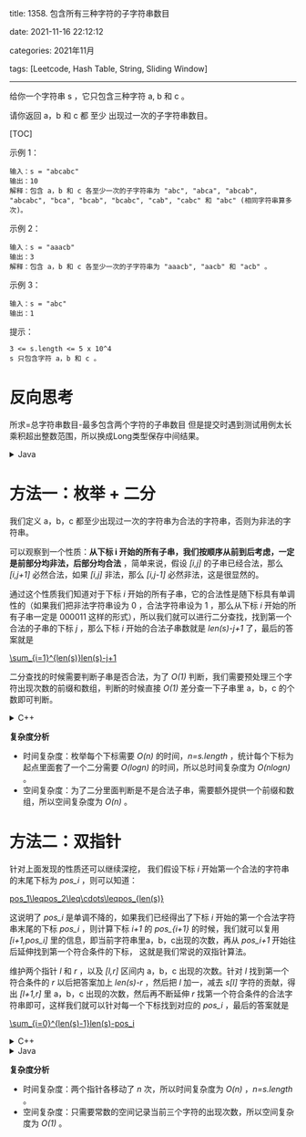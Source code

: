 title: 1358. 包含所有三种字符的子字符串数目

date: 2021-11-16 22:12:12

categories: 2021年11月

tags: [Leetcode, Hash Table, String, Sliding Window]

---

给你一个字符串 s ，它只包含三种字符 a, b 和 c 。

请你返回 a，b 和 c 都 至少 出现过一次的子字符串数目。



<!-- more -->

[TOC]


示例 1：
    
    输入：s = "abcabc"
    输出：10
    解释：包含 a，b 和 c 各至少一次的子字符串为 "abc", "abca", "abcab", "abcabc", "bca", "bcab", "bcabc", "cab", "cabc" 和 "abc" (相同字符串算多次)。
示例 2：
    
    输入：s = "aaacb"
    输出：3
    解释：包含 a，b 和 c 各至少一次的子字符串为 "aaacb", "aacb" 和 "acb" 。
示例 3：
    
    输入：s = "abc"
    输出：1


提示：
    
    3 <= s.length <= 5 x 10^4
    s 只包含字符 a，b 和 c 。

# 反向思考

所求=总字符串数目-最多包含两个字符的子串数目
但是提交时遇到测试用例太长乘积超出整数范围，所以换成Long类型保存中间结果。

<details>
    <summary>Java</summary>
    
```Java[]

class Solution {
    public Long cal(Long n) {
        return (n * (n + 1)) >> 1;
    }
    public int numberOfSubstrings(String s) {
        //总字符串数目-最多包含两个字符的子串数目
        int left=0;
        int ans = 0;
        Integer n = s.length();
        CounterChar counterChar = new CounterChar();
        for (int i = 0; i < n; i++) {
            if (counterChar.size() < 3) {
                counterChar.add(s.charAt(i), 1);
            }
            while (counterChar.size() > 2) {
                counterChar.add(s.charAt(left), -1);
                left++;
            }
            ans += i - left + 1;
        }
        return  (cal(n.longValue()).intValue() - ans);
    }
}

class CounterChar extends HashMap<Character, Integer> {
    public int get(Character character) {
        return containsKey(character) ? super.get(character) : 0;
    }
    public void add(Character c, int v) {
        put(c, get(c) + v);
        if (get(c) == 0) {
            remove(c);
        }
    }
}
```
</details>


# 方法一：枚举 + 二分

我们定义 a，b，c 都至少出现过一次的字符串为合法的字符串，否则为非法的字符串。

可以观察到一个性质：**从下标 i 开始的所有子串，我们按顺序从前到后考虑，一定是前部分均非法，后部分均合法** ，简单来说，假设 *[i,j]* 的子串已经合法，那么 *[i,j+1]* 必然合法，如果 *[i,j]* 非法，那么 *[i,j-1]* 必然非法，这是很显然的。

通过这个性质我们知道对于下标 *i* 开始的所有子串，它的合法性是随下标具有单调性的（如果我们把非法字符串设为 0 ，合法字符串设为 1 ，那么从下标 *i* 开始的所有子串一定是 000011 这样的形式），所以我们就可以进行二分查找，找到第一个合法的子串的下标 *j* ，那么下标 *i* 开始的合法子串数就是 *len(s)-j+1* 了，最后的答案就是 

[\sum_{i=1}^{len(s)}len(s)-j+1 ](./p__sum_{i=1}^{len_s_}len_s_-j+1_.png) 

二分查找的时候需要判断子串是否合法，为了 *O(1)* 判断，我们需要预处理三个字符出现次数的前缀和数组，判断的时候直接 *O(1)* 差分查一下子串里 a，b，c 的个数即可判断。

<details>
    <summary>C++</summary>
    
```C++ []
class Solution {
    #define N 50010
    int pre[3][N];
public:
    int numberOfSubstrings(string s) {
        int len=(int)s.length(),ans=0;
        pre[0][0]=pre[1][0]=pre[2][0]=0;
        for (int i=0;i<(int)s.length();++i){// 预处理前缀和数组
            for (int j=0;j<3;++j) pre[j][i+1]=pre[j][i];
            pre[s[i]-'a'][i+1]++;
        }
        for (int i=0;i<len;++i){
            int l=i+1,r=len,pos=-1;
            while (l<=r){
                int mid=l+((r-l)>>1);
                if (pre[0][mid]-pre[0][i]>0 && pre[1][mid]-pre[1][i]>0 && pre[2][mid]-pre[2][i]>0){// 都大于0说明a,b,c至少出现过一次，子串合法
                    r=mid-1;
                    pos=mid;
                }
                else l=mid+1;
            }
            if (~pos) ans+=len-pos+1;
        }
        return ans;
    }
};
```
</details>

**复杂度分析**

- 时间复杂度：枚举每个下标需要 *O(n)* 的时间，*n=s.length* ，统计每个下标为起点里面套了一个二分需要 *O(logn)*   的时间，所以总时间复杂度为 *O(nlogn)* 。
- 空间复杂度：为了二分里面判断是不是合法子串，需要额外提供一个前缀和数组，所以空间复杂度为 *O(n)* 。

# 方法二：双指针

针对上面发现的性质还可以继续深挖， 我们假设下标 *i* 开始第一个合法的字符串的末尾下标为 *pos_i* ，则可以知道：

[pos_1\leqpos_2\leq\cdots\leqpos_{len(s)} ](./p__pos_1leq_pos_2_leq_cdots_leq_pos_{len_s_}_.png) 

这说明了 *pos_i* 是单调不降的，如果我们已经得出了下标 *i* 开始的第一个合法字符串末尾的下标 *pos_i* ，则计算下标 *i+1* 的 *pos_{i+1}* 的时候，我们就可以复用 *[i+1,pos_i]* 里的信息，即当前字符串里a，b，c出现的次数，再从 *pos_i+1* 开始往后延伸找到第一个符合条件的下标， 这就是我们常说的双指针算法。

维护两个指针 *l* 和 *r* ，以及 *[l,r]* 区间内 a，b，c 出现的次数。针对 *l* 找到第一个符合条件的 *r* 以后把答案加上 *len(s)-r* ，然后把 *l* 加一，减去 *s[l]* 字符的贡献，得出 *[l+1,r]* 里 a，b，c 出现的次数，然后再不断延伸 *r* 找第一个符合条件的合法字符串即可，这样我们就可以针对每一个下标找到对应的 *pos_i* ，最后的答案就是

[\sum_{i=0}^{len(s)-1}len(s)-pos_i ](./p__sum_{i=0}^{len_s_-1}len_s_-pos_i_.png) 

<details>
    <summary>C++</summary>
    
```C++ []
class Solution {
    int cnt[3];
public:
    int numberOfSubstrings(string s) {
        int len=(int)s.length(),ans=0;
        cnt[0]=cnt[1]=cnt[2]=0;
        for (int l=0,r=-1;l<len;){
            while (r<len && !(cnt[0]>=1 && cnt[1]>=1 && cnt[2]>=1)){
                if (++r==len) break;
                cnt[s[r]-'a']++;
            }
            ans+=len-r;
            cnt[s[l++]-'a']--;
        }
        return ans;
    }
};
```

</details>
<details>
    <summary>Java</summary>
    
```Java []

class Solution {

    public int numberOfSubstrings(String s) {
        int answer = 0;
        int[] count = new int[3];
        int start = 0;
        for (int end = 0; end < s.length(); end++) {
            count[s.charAt(end) - 'a']++;
            while (count[0] >= 1 && count[1] >= 1 && count[2] >= 1) {
                answer += s.length() - end;
                count[s.charAt(start) - 'a']--;
                start++;
            }
        }
        return answer;
    }
}
```

</details>


**复杂度分析**

- 时间复杂度：两个指针各移动了 *n* 次，所以时间复杂度为 *O(n)* ，*n=s.length* 。
- 空间复杂度：只需要常数的空间记录当前三个字符的出现次数，所以空间复杂度为 *O(1)* 。